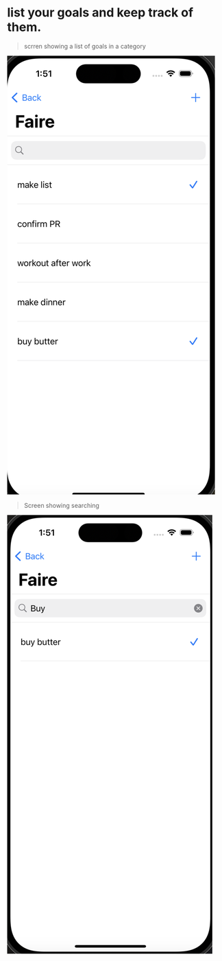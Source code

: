 # list your goals and keep track of them.

> scrren showing a list of goals in a category

![Subview Screen](11.png)

> Screen showing searching

![Search Screen](111.png)
